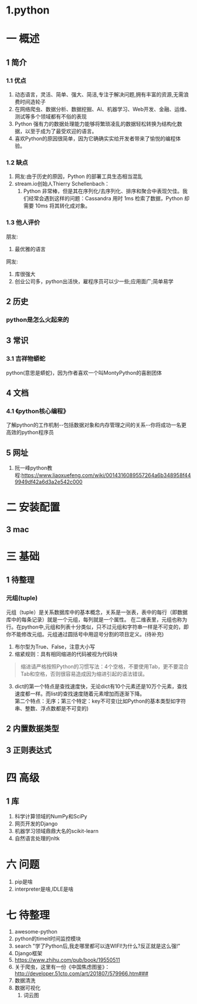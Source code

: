 # 1.python
# 一 概述
## 1 简介
### 1.1 优点
1. 动态语言，灵活、简单、强大、简洁,专注于解决问题,拥有丰富的资源,无需浪费时间造轮子
2. 在网络爬虫、数据分析、数据挖掘、AI、机器学习、Web开发、金融、运维、测试等多个领域都有不俗的表现
3. Python 强有力的数据处理能力能够将繁琐凌乱的数据轻松转换为结构化数据，以至于成为了最受欢迎的语言。
4. 喜欢Python的原因很简单，因为它确确实实给开发者带来了愉悦的编程体验。

### 1.2 缺点
1. 网友:由于历史的原因，Python 的部署工具生态相当混乱
2. stream.io创始人Thierry Schellenbach：
    1. Python 非常棒，但是其在序列化/去序列化、排序和聚合中表现欠佳。我们经常会遇到这样的问题：Cassandra 用时 1ms 检索了数据，Python 却需要 10ms 将其转化成对象。

### 1.3 他人评价
朋友:
1. 最优雅的语言

网友:
1. 库很强大
2. 创业公司多，python出活快，雇程序员可以少一些;应用面广;简单易学

## 2 历史
### python是怎么火起来的

## 3 常识
### 3.1 吉祥物蟒蛇
python(意思是蟒蛇)，因为作者喜欢一个叫MontyPython的喜剧团体

## 4 文档
### 4.1 《python核心编程》
了解python的工作机制--包括数据对象和内存管理之间的关系--你将成功一名更高效的python程序员

## 5 网址
1. 阮一峰python教程:https://www.liaoxuefeng.com/wiki/0014316089557264a6b348958f449949df42a6d3a2e542c000

# 二 安装配置
## 3 mac

# 三 基础
## 1 待整理
### 元组(tuple)
元组（tuple）是关系数据库中的基本概念，关系是一张表，表中的每行（即数据库中的每条记录）就是一个元组，每列就是一个属性。 在二维表里，元组也称为行。在python中,元组和列表十分类似，只不过元组和字符串一样是不可变的，即你不能修改元组。元组通过圆括号中用逗号分割的项目定义。(待补充)

1. 布尔型为True、False，注意大小写
2. 缩紧规则：具有相同缩进的代码被视为代码块
>缩进请严格按照Python的习惯写法：4个空格，不要使用Tab，更不要混合Tab和空格，否则很容易造成因为缩进引起的语法错误。

3. dict的第一个特点是查找速度快，无论dict有10个元素还是10万个元素，查找速度都一样。而list的查找速度随着元素增加而逐渐下降。  
第二个特点：无序；第三个特定：key不可变(比如Python的基本类型如字符串、整数、浮点数都是不可变的)

## 2 内置数据类型

## 3 正则表达式

# 四 高级
## 1 库
1. 科学计算领域的NumPy和SciPy
2. 网页开发的Django
3. 机器学习领域鼎鼎大名的scikit-learn
4. 自然语言处理的nltk

# 六 问题
1. pip是啥
2. interpreter是啥,IDLE是啥

# 七 待整理
1. awesome-python
2. python的timeit时间监控模块
3. search "学了Python后,我走哪里都可以连WIFI!为什么?反正就是这么强!"
4. Django框架
5. https://www.zhihu.com/pub/book/19550511
6. 关于爬虫，这里有一份《中国焦虑图鉴》：http://developer.51cto.com/art/201807/579966.htm###
7. 数据清洗
8. 数据可视化
    1. 词云图